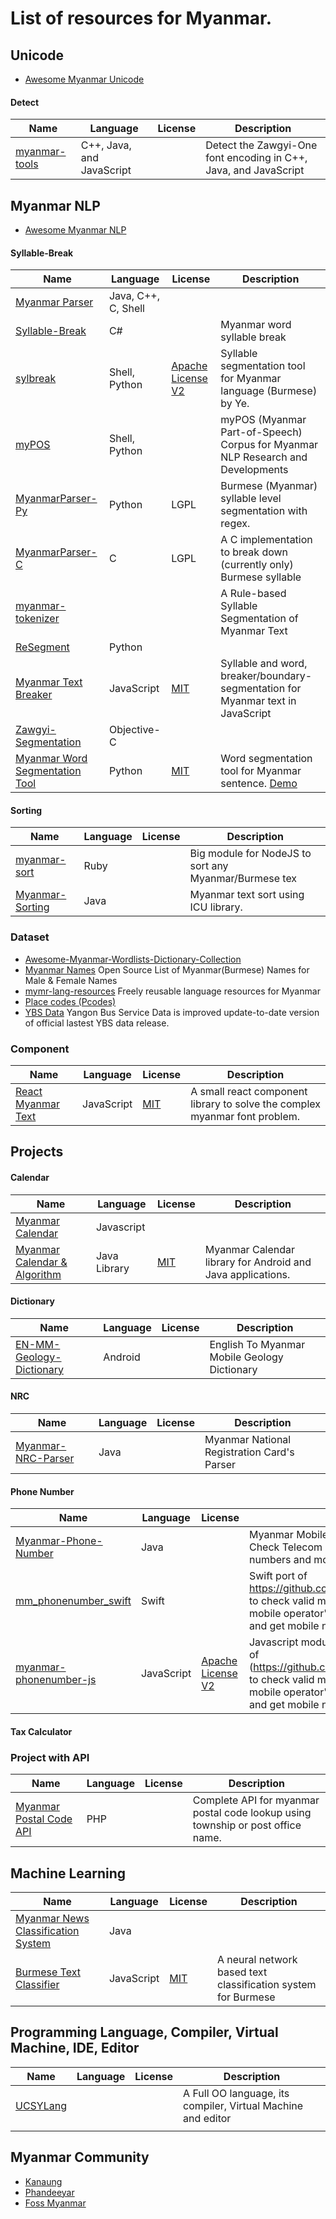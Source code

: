 # List of resources for Myanmar.

## Unicode

- [Awesome Myanmar Unicode](https://github.com/khzaw/awesome-myanmar-unicode)


#### Detect
| Name        | Language | License | Description  |
| ------------- |-------------|-------------|-------------|
|[myanmar-tools](https://github.com/googlei18n/myanmar-tools)|  C++, Java, and JavaScript  |    |   Detect the Zawgyi-One font encoding in C++, Java, and JavaScript |


## Myanmar NLP

- [Awesome Myanmar NLP](https://github.com/swanhtet1992/awesome-myanmar-nlp)


#### Syllable-Break

| Name        | Language | License | Description  |
| ------------- |-------------|-------------|-------------|
|  [Myanmar Parser](https://github.com/thanlwinsoft/MyanmarParser)  | Java, C++, C, Shell   |    |    |
|  [Syllable-Break](https://github.com/mcfnlp/Syllable-Break)  |    C#   |    |  Myanmar word syllable break  |
| [sylbreak](https://github.com/ye-kyaw-thu/sylbreak)   | Shell, Python   | [Apache License V2](https://www.apache.org/licenses/LICENSE-2.0)   |  Syllable segmentation tool for Myanmar language (Burmese) by Ye.  |
| [myPOS](https://github.com/ye-kyaw-thu/myPOS)   |  Shell, Python  |    | myPOS (Myanmar Part-of-Speech) Corpus for Myanmar NLP Research and Developments  |
|  [MyanmarParser-Py](https://github.com/thantthet/MyanmarParser-Py)  | Python   |  LGPL   |  Burmese (Myanmar) syllable level segmentation with regex.  |
|  [MyanmarParser-C](https://github.com/thantthet/MyanmarParser-C)  | C   |  LGPL   |  A C implementation to break down (currently only) Burmese syllable  |
|  [myanmar-tokenizer](https://github.com/mutour/myanmar-tokenizer)  |    |    | A Rule-based Syllable Segmentation of Myanmar Text  |
|  [ReSegment](https://github.com/swanhtet1992/ReSegment)  | Python   |    |    |
|  [Myanmar Text Breaker](https://github.com/eimg/myanmar-text-breaker)  | JavaScript   | [MIT](https://opensource.org/licenses/MIT)    |  Syllable and word, breaker/boundary-segmentation for Myanmar text in JavaScript  |
|  [Zawgyi-Segmentation](https://github.com/khantthulinn/Zawgyi-Segmentation)  | Objective-C   |    |    |
|  [Myanmar Word Segmentation Tool](https://github.com/stevenay/myan-word-breaker)  | Python   | [MIT](https://opensource.org/licenses/MIT)    |  Word segmentation tool for Myanmar sentence. [Demo](https://flask-py-word-breaker.herokuapp.com/)  |


#### Sorting
| Name        | Language | License | Description  |
| ------------- |-------------|-------------|-------------|
| [myanmar-sort](https://github.com/mapmeld/myanmar-sort)   | Ruby   |    | Big module for NodeJS to sort any Myanmar/Burmese tex   |
|  [Myanmar-Sorting](https://github.com/chanmratekoko/Myanmar-Sorting)  |  Java  |    |  Myanmar text sort using ICU library.  |



### Dataset
- [Awesome-Myanmar-Wordlists-Dictionary-Collection](https://github.com/chanmratekoko/Awesome-Myanmar-Wordlists-Dictionary-Collection)
- [Myanmar Names](https://github.com/L16H7/Myanmar_Names)   Open Source List of Myanmar(Burmese) Names for Male & Female Names  
- [mymr-lang-resources](https://github.com/trhura/mymr-lang-resources) Freely reusable language resources for Myanmar
- [Place codes (Pcodes)](http://themimu.info/place-codes)
- [YBS Data](https://github.com/thantthet/YBS-Data) Yangon Bus Service Data is improved update-to-date version of official lastest YBS data release.



### Component
| Name        | Language | License | Description  |
| ------------- |-------------|-------------|-------------|
|  [React Myanmar Text](https://github.com/lwinkyawmyat/react-mm-text)  |  JavaScript  |   [MIT](https://opensource.org/licenses/MIT)  |  A small react component library to solve the complex myanmar font problem.  |



## Projects

#### Calendar

| Name        | Language | License | Description  |
| ------------- |-------------|-------------|-------------|
| [Myanmar Calendar](https://github.com/yan9a/mcal)| Javascript |    |    |
| [Myanmar Calendar & Algorithm](https://github.com/chanmratekoko/mmcalendar)| Java Library|  [MIT](https://opensource.org/licenses/MIT)  | Myanmar Calendar library for Android and Java applications.  |


#### Dictionary

| Name        | Language | License | Description  |
| ------------- |-------------|-------------|-------------|
|  [EN-MM-Geology-Dictionary](https://github.com/winhtaikaung/EN-MM-Geology-Dictionary)  |  Android  |    | English To Myanmar Mobile Geology Dictionary   |


#### NRC

| Name        | Language | License | Description  |
| ------------- |-------------|-------------|-------------|
| [Myanmar-NRC-Parser](https://github.com/chanmratekoko/Myanmar-NRC-Parser)|  Java  |    |  Myanmar National Registration Card's Parser  |


#### Phone Number
| Name        | Language | License | Description  |
| ------------- |-------------|-------------|-------------|
| [Myanmar-Phone-Number](https://github.com/chanmratekoko/Myanmar-Phone-Number) |  Java  |    |  Myanmar Mobile Phone Numbers Validator Check Telecom Operator's name Sanitize mobile numbers and mobile network types.  |
| [mm_phonenumber_swift](https://github.com/wailynn-wlz/mm_phonenumber_swift)   |  Swift   |    | Swift port of https://github.com/Melomap/mm_phonenumber to check valid myanmar mobile numbers, get mobile operator's name, sanitize mobile numbers and get mobile network types.   |
| [myanmar-phonenumber-js](https://github.com/kaungmyatlwin/myanmar-phonenumber-js)   |  JavaScript   | [Apache License V2](https://www.apache.org/licenses/LICENSE-2.0)    | Javascript module port (for browsers and node) of (https://github.com/Melomap/mm_phonenumber) to check valid myanmar mobile numbers, get mobile operator's name, sanitize mobile numbers and get mobile network types.   |


#### Tax Calculator


### Project with API
| Name        | Language | License | Description  |
| ------------- |-------------|-------------|-------------|
|  [Myanmar Postal Code API](https://github.com/herzcthu/mypostalcode)  | PHP  |    |  Complete API for myanmar postal code lookup using township or post office name.  |


## Machine Learning
| Name        | Language | License | Description  |
| ------------- |-------------|-------------|-------------|
|  [Myanmar News Classification System](https://github.com/ayehninnkhine/MyanmarNewsClassificationSystem)  | Java |    |    |
|  [Burmese Text Classifier](https://github.com/eimg/burmese-text-classifier)  | JavaScript   | [MIT](https://opensource.org/licenses/MIT)   |  A neural network based text classification system for Burmese  |


## Programming Language, Compiler, Virtual Machine, IDE, Editor

| Name        | Language | License | Description  |
| ------------- |-------------|-------------|-------------|
|  [UCSYLang](https://github.com/mrthetkhine/UCSYLang)  |    |    | A Full OO language, its compiler, Virtual Machine and editor   |
|    |    |    |    |


## Myanmar Community

- [Kanaung](https://github.com/kanaung)
- [Phandeeyar](https://github.com/phandeeyar)
- [Foss Myanmar](https://github.com/fossmyanmar)
